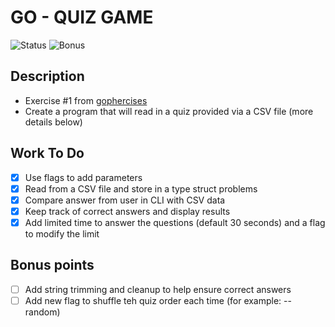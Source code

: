 # GO - QUIZ GAME

![Status](https://img.shields.io/badge/Status-Done-green)
![Bonus](https://img.shields.io/badge/Bonus-OnHold-blue)

## Description

- Exercise #1 from [gophercises](https://gophercises.com/)
- Create a program that will read in a quiz provided via a CSV file (more details below)

## Work To Do

- [x] Use flags to add parameters
- [x] Read from a CSV file and store in a type struct problems
- [x] Compare answer from user in CLI with CSV data
- [x] Keep track of correct answers and display results
- [x] Add limited time to answer the questions (default 30 seconds) and a flag to modify the limit

## Bonus points

- [ ] Add string trimming and cleanup to help ensure correct answers
- [ ] Add new flag to shuffle teh quiz order each time (for example: --random)
